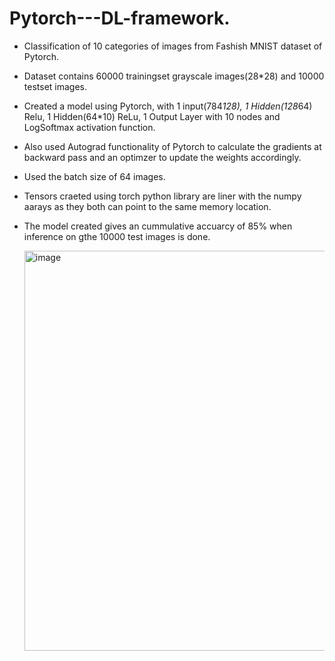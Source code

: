 # Pytorch---DL-framework.
- Classification of 10 categories of images from Fashish MNIST dataset of Pytorch.
- Dataset contains 60000 trainingset grayscale images(28*28) and 10000 testset images.
- Created a model using Pytorch, with 1 input(784*128), 1 Hidden(128*64) Relu, 1 Hidden(64*10) ReLu, 1 Output Layer with 10 nodes and LogSoftmax activation function.
- Also used Autograd functionality of Pytorch to calculate the gradients at backward pass and an optimzer to update the weights accordingly.
- Used the batch size of 64 images.
- Tensors craeted using torch python library are liner with the numpy aarays as they both can point to the same memory location.
- The model created gives an cummulative accuarcy of 85% when inference on gthe 10000 test images is done.

  <img width="640" alt="image" src="https://github.com/priteshjain1990/Pytorch---DL-framework./assets/88549036/329ec349-c13d-4fea-9042-28ec3bbe04a9">

